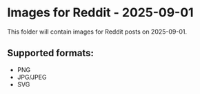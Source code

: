 # Images for Reddit - 2025-09-01

This folder will contain images for Reddit posts on 2025-09-01.

## Supported formats:
- PNG
- JPG/JPEG
- SVG
